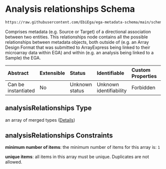 # Analysis relationships Schema

```txt
https://raw.githubusercontent.com/EbiEga/ega-metadata-schema/main/schemas/EGA.analysis.json#/properties/analysisRelationships
```

Comprises metadata (e.g. Source or Target) of a directional association between two entities. This relationships node contains all the possible relationships between metadata objects, both outside of (e.g. an Array Design Format that was submitted to ArrayExpress being linked to their microarray data within EGA) and within (e.g. an analysis being linked to a Sample) the EGA.

| Abstract            | Extensible | Status         | Identifiable            | Custom Properties | Additional Properties | Access Restrictions | Defined In                                                                       |
| :------------------ | :--------- | :------------- | :---------------------- | :---------------- | :-------------------- | :------------------ | :------------------------------------------------------------------------------- |
| Can be instantiated | No         | Unknown status | Unknown identifiability | Forbidden         | Forbidden             | none                | [EGA.analysis.json\*](../../../schemas/EGA.analysis.json "open original schema") |

## analysisRelationships Type

an array of merged types ([Details](ega-2-properties-analysis-relationships-items.md))

## analysisRelationships Constraints

**minimum number of items**: the minimum number of items for this array is: `1`

**unique items**: all items in this array must be unique. Duplicates are not allowed.
